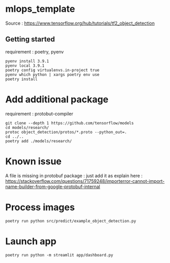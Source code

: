 # mlops_template

Source : https://www.tensorflow.org/hub/tutorials/tf2_object_detection

## Getting started
requirement : poetry, pyenv
```
pyenv install 3.9.1
pyenv local 3.9.1
poetry config virtualenvs.in-project true
pyenv which python | xargs poetry env use
poetry install
```

# Add additional package
requirement : protobut-compiler
```
git clone --depth 1 https://github.com/tensorflow/models
cd models/research/
protoc object_detection/protos/*.proto --python_out=.
cd ../..
poetry add ./models/research/
```
# Known issue
A file is missing in protobuf package : just add it as explain here :
https://stackoverflow.com/questions/71759248/importerror-cannot-import-name-builder-from-google-protobuf-internal

# Process images
```
poetry run python src/predict/example_object_detection.py
```

# Launch app
```
poetry run python -m streamlit app/dashboard.py
```
